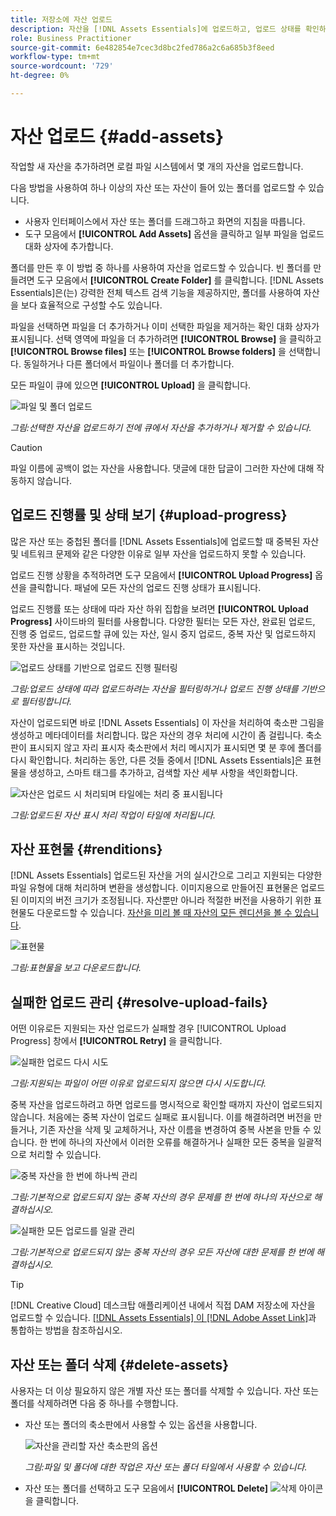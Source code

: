 ```yaml
---
title: 저장소에 자산 업로드
description: 자산을 [!DNL Assets Essentials]에 업로드하고, 업로드 상태를 확인하고, 업로드 문제를 해결하십시오.
role: Business Practitioner
source-git-commit: 6e482854e7cec3d8bc2fed786a2c6a685b3f8eed
workflow-type: tm+mt
source-wordcount: '729'
ht-degree: 0%

---
```



# 자산 업로드 {#add-assets}

작업할 새 자산을 추가하려면 로컬 파일 시스템에서 몇 개의 자산을 업로드합니다.<!-- TBD: Many of the [common file formats are supported](/help/supported-file-formats.md). -->

다음 방법을 사용하여 하나 이상의 자산 또는 자산이 들어 있는 폴더를 업로드할 수 있습니다.

* 사용자 인터페이스에서 자산 또는 폴더를 드래그하고 화면의 지침을 따릅니다.
* 도구 모음에서 **[!UICONTROL Add Assets]** 옵션을 클릭하고 일부 파일을 업로드 대화 상자에 추가합니다.

<!-- TBD: Update this GIF
![Asset and nested folder upload demo](assets/do-not-localize/upload-assets.gif) -->

폴더를 만든 후 이 방법 중 하나를 사용하여 자산을 업로드할 수 있습니다. 빈 폴더를 만들려면 도구 모음에서 **[!UICONTROL Create Folder]** 를 클릭합니다. [!DNL Assets Essentials]은(는) 강력한 전체 텍스트 검색 기능을 제공하지만, 폴더를 사용하여 자산을 보다 효율적으로 구성할 수도 있습니다.

파일을 선택하면 파일을 더 추가하거나 이미 선택한 파일을 제거하는 확인 대화 상자가 표시됩니다. 선택 영역에 파일을 더 추가하려면 **[!UICONTROL Browse]** 을 클릭하고 **[!UICONTROL Browse files]** 또는 **[!UICONTROL Browse folders]** 을 선택합니다. 동일하거나 다른 폴더에서 파일이나 폴더를 더 추가합니다.

모든 파일이 큐에 있으면 **[!UICONTROL Upload]** 을 클릭합니다.

![파일 및 폴더 업로드](assets/upload-browse-files-folders.png)

*그림:선택한 자산을 업로드하기 전에 큐에서 자산을 추가하거나 제거할 수 있습니다.*

>[!CAUTION]
>
>파일 이름에 공백이 없는 자산을 사용합니다. 댓글에 대한 답글이 그러한 자산에 대해 작동하지 않습니다.

## 업로드 진행률 및 상태 보기 {#upload-progress}

많은 자산 또는 중첩된 폴더를 [!DNL Assets Essentials]에 업로드할 때 중복된 자산 및 네트워크 문제와 같은 다양한 이유로 일부 자산을 업로드하지 못할 수 있습니다.

업로드 진행 상황을 추적하려면 도구 모음에서 **[!UICONTROL Upload Progress]** 옵션을 클릭합니다. 패널에 모든 자산의 업로드 진행 상태가 표시됩니다.

업로드 진행률 또는 상태에 따라 자산 하위 집합을 보려면 **[!UICONTROL Upload Progress]** 사이드바의 필터를 사용합니다. 다양한 필터는 모든 자산, 완료된 업로드, 진행 중 업로드, 업로드할 큐에 있는 자산, 일시 중지 업로드, 중복 자산 및 업로드하지 못한 자산을 표시하는 것입니다.

![업로드 상태를 기반으로 업로드 진행 필터링](assets/filter-upload-progress.png)

*그림:업로드 상태에 따라 업로드하려는 자산을 필터링하거나 업로드 진행 상태를 기반으로 필터링합니다.*

자산이 업로드되면 바로 [!DNL Assets Essentials] 이 자산을 처리하여 축소판 그림을 생성하고 메타데이터를 처리합니다. 많은 자산의 경우 처리에 시간이 좀 걸립니다. 축소판이 표시되지 않고 자리 표시자 축소판에서 처리 메시지가 표시되면 몇 분 후에 폴더를 다시 확인합니다. 처리하는 동안, 다른 것들 중에서 [!DNL Assets Essentials]은 표현물을 생성하고, 스마트 태그를 추가하고, 검색할 자산 세부 사항을 색인화합니다.

![자산은 업로드 시 처리되며 타일에는 처리 중 표시됩니다](assets/upload-processing.png)

*그림:업로드된 자산 표시 처리 작업이 타일에 처리됩니다.*

## 자산 표현물 {#renditions}

[!DNL Assets Essentials] 업로드된 자산을 거의 실시간으로 그리고 지원되는 다양한 파일 유형에 대해 처리하며 변환을 생성합니다. 이미지용으로 만들어진 표현물은 업로드된 이미지의 버전 크기가 조정됩니다. 자산뿐만 아니라 적절한 버전을 사용하기 위한 표현물도 다운로드할 수 있습니다. [자산을 미리 볼 때 자산의 모든 렌디션을 볼 수 있습니다](/help/navigate-view.md#preview-assets).

![표현물](assets/renditions-view-download.png)

*그림:표현물을 보고 다운로드합니다.*

## 실패한 업로드 관리 {#resolve-upload-fails}

어떤 이유로든 지원되는 자산 업로드가 실패할 경우 [!UICONTROL Upload Progress] 창에서 **[!UICONTROL Retry]** 을 클릭합니다.

![실패한 업로드 다시 시도](assets/upload-retry.png)

*그림:지원되는 파일이 어떤 이유로 업로드되지 않으면 다시 시도합니다.*

중복 자산을 업로드하려고 하면 업로드를 명시적으로 확인할 때까지 자산이 업로드되지 않습니다. 처음에는 중복 자산이 업로드 실패로 표시됩니다. 이를 해결하려면 버전을 만들거나, 기존 자산을 삭제 및 교체하거나, 자산 이름을 변경하여 중복 사본을 만들 수 있습니다. 한 번에 하나의 자산에서 이러한 오류를 해결하거나 실패한 모든 중복을 일괄적으로 처리할 수 있습니다.

![중복 자산을 한 번에 하나씩 관리](assets/uploads-manage-duplicates.png)

*그림:기본적으로 업로드되지 않는 중복 자산의 경우 문제를 한 번에 하나의 자산으로 해결하십시오.*

![실패한 모든 업로드를 일괄 관리](assets/upload-progress-manage-failed-uploads.png)

*그림:기본적으로 업로드되지 않는 중복 자산의 경우 모든 자산에 대한 문제를 한 번에 해결하십시오.*

>[!TIP]
>
>[!DNL Creative Cloud] 데스크탑 애플리케이션 내에서 직접 DAM 저장소에 자산을 업로드할 수 있습니다. [[!DNL Assets Essentials] 이 [!DNL Adobe Asset Link]](/help/integration.md)과 통합하는 방법을 참조하십시오.

## 자산 또는 폴더 삭제 {#delete-assets}

사용자는 더 이상 필요하지 않은 개별 자산 또는 폴더를 삭제할 수 있습니다. 자산 또는 폴더를 삭제하려면 다음 중 하나를 수행합니다.

* 자산 또는 폴더의 축소판에서 사용할 수 있는 옵션을 사용합니다.

   ![자산을 관리할 자산 축소판의 옵션](assets/options-on-thumbnail.png)

   *그림:파일 및 폴더에 대한 작업은 자산 또는 폴더 타일에서 사용할 수 있습니다.*

* 자산 또는 폴더를 선택하고 도구 모음에서 **[!UICONTROL Delete]** ![삭제 아이콘](assets/do-not-localize/delete-icon.png)을 클릭합니다.
